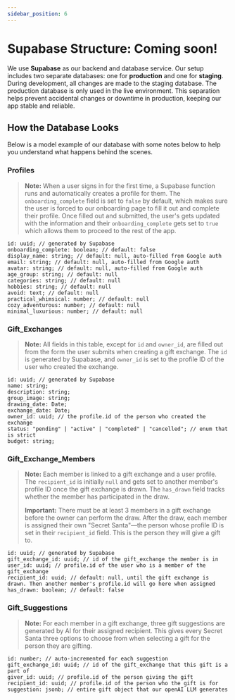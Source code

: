 ```yaml
---
sidebar_position: 6
---
```


# Supabase Structure: Coming soon!

We use **Supabase** as our backend and database service. Our setup includes two separate databases: one for **production** and one for **staging**. During development, all changes are made to the staging database. The production database is only used in the live environment. This separation helps prevent accidental changes or downtime in production, keeping our app stable and reliable.

## How the Database Looks

Below is a model example of our database with some notes below to help you understand what happens behind the scenes.

### Profiles

> **Note:** When a user signs in for the first time, a Supabase function runs and automatically creates a profile for them. The `onboarding_complete` field is set to `false` by default, which makes sure the user is forced to our onboarding page to fill it out and complete their profile. Once filled out and submitted, the user's gets updated with the information and their `onboarding_complete` gets set to `true` which allows them to proceed to the rest of the app.

```tsx
id: uuid; // generated by Supabase
onboarding_complete: boolean; // default: false
display_name: string; // default: null, auto-filled from Google auth
email: string; // default: null, auto-filled from Google auth
avatar: string; // default: null, auto-filled from Google auth
age_group: string; // default: null
categories: string; // default: null
hobbies: string; // default: null
avoid: text; // default: null
practical_whimsical: number; // default: null
cozy_adventurous: number; // default: null
minimal_luxurious: number; // default: null
```

### Gift_Exchanges

> **Note:** All fields in this table, except for `id` and `owner_id`, are filled out from the form the user submits when creating a gift exchange. The `id` is generated by Supabase, and `owner_id` is set to the profile ID of the user who created the exchange.

```tsx
id: uuid; // generated by Supabase
name: string;
description: string;
group_image: string;
drawing_date: Date;
exchange_date: Date;
owner_id: uuid; // the profile.id of the person who created the exchange
status: "pending" | "active" | "completed" | "cancelled"; // enum that is strict
budget: string;
```

### Gift_Exchange_Members

> **Note:** Each member is linked to a gift exchange and a user profile. The `recipient_id` is initially `null` and gets set to another member's profile ID once the gift exchange is drawn. The `has_drawn` field tracks whether the member has participated in the draw.
>
> **Important:** There must be at least 3 members in a gift exchange before the owner can perform the draw. After the draw, each member is assigned their own "Secret Santa"—the person whose profile ID is set in their `recipient_id` field. This is the person they will give a gift to.

```tsx
id: uuid; // generated by Supabase
gift_exchange_id: uuid; // id of the gift_exchange the member is in
user_id: uuid; // profile.id of the user who is a member of the gift_exchange
recipient_id: uuid; // default: null, until the gift exchange is drawn. Then another member's profile.id will go here when assigned
has_drawn: boolean; // default: false
```

### Gift_Suggestions

> **Note:** For each member in a gift exchange, three gift suggestions are generated by AI for their assigned recipient. This gives every Secret Santa three options to choose from when selecting a gift for the person they are gifting.

```tsx
id: number; // auto-incremented for each suggestion
gift_exchange_id: uuid; // id of the gift_exchange that this gift is a part of
giver_id: uuid; // profile.id of the person giving the gift
recipient_id: uuid; // profile.id of the person who the gift is for
suggestion: jsonb; // entire gift object that our openAI LLM generates
```
